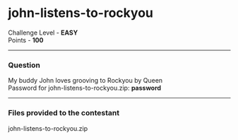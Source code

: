 # john-listens-to-rockyou

Challenge Level - __EASY__  
Points - __100__

---
### Question
My buddy John loves grooving to Rockyou by Queen  
Password for john-listens-to-rockyou.zip: __password__

---
### Files provided to the contestant
john-listens-to-rockyou.zip

